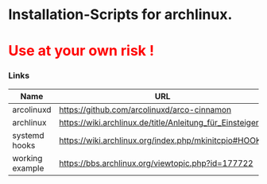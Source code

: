 # Installation-Scripts for archlinux.
# **<font color="red">Use at your own risk !</font>**

<!-- <font color="red"> <span style="color:red">-->

### Links
Name | URL
-----|-----
arcolinuxd | https://github.com/arcolinuxd/arco-cinnamon
archlinux  | https://wiki.archlinux.de/title/Anleitung_für_Einsteiger
systemd hooks  | https://wiki.archlinux.org/index.php/mkinitcpio#HOOKS
working example | https://bbs.archlinux.org/viewtopic.php?id=177722
